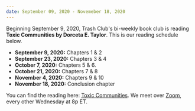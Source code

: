 ```yaml
---
date: September 09, 2020 - Novemeber 18, 2020
---
```


Beginning September 9, 2020, Trash Club's bi-weekly book club is reading **Toxic Communities by Dorceta E. Taylor**. This is our reading schedule below.

+ **September 9, 2020:** Chapters 1 & 2
+ **September 23, 2020:** Chapters 3 & 4
+ **October 7, 2020:** Chapters 5 & 6.
+ **October 21, 2020:** Chapters 7 & 8
+ **November 4, 2020:** Chapters 9 & 10
+ **November 18, 2020:** Conclusion chapter


You can find the reading here: [Toxic Communities](https://www.are.na/block/3488677). We meet over [Zoom](https://us02web.zoom.us/j/81593181275?pwd=QWp0d3hsZUx3WTVHQ0lJN3grdW5Xdz09), every other Wednesday at 8p ET. 

